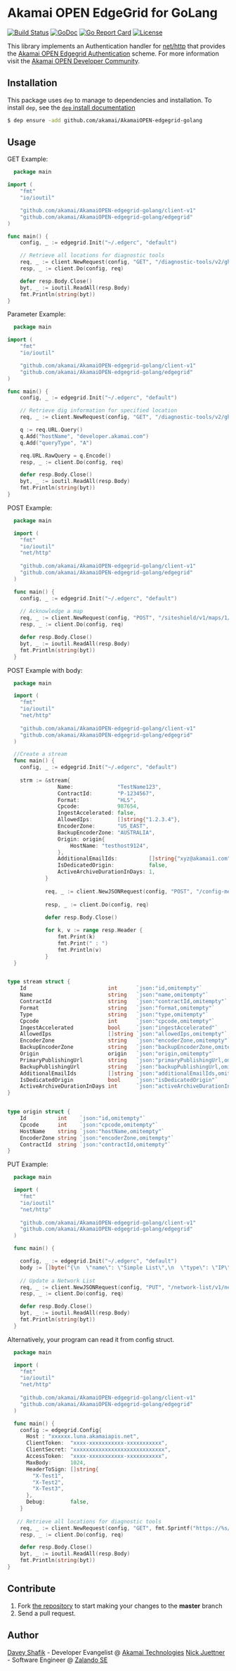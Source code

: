 # Akamai OPEN EdgeGrid for GoLang

[![Build Status](https://travis-ci.org/akamai/AkamaiOPEN-edgegrid-golang.svg?branch=master)](https://travis-ci.org/akamai/AkamaiOPEN-edgegrid-golang)
[![GoDoc](https://godoc.org/github.com/akamai/AkamaiOPEN-edgegrid-golang?status.svg)](https://godoc.org/github.com/akamai/AkamaiOPEN-edgegrid-golang)
[![Go Report Card](https://goreportcard.com/badge/github.com/akamai/AkamaiOPEN-edgegrid-golang)](https://goreportcard.com/report/github.com/akamai/AkamaiOPEN-edgegrid-golang)
[![License](http://img.shields.io/:license-apache-blue.svg)](https://github.com/akamai/AkamaiOPEN-edgegrid-golang/blob/master/LICENSE)

This library implements an Authentication handler for [net/http](https://golang.org/pkg/net/http/)
that provides the [Akamai OPEN Edgegrid Authentication](https://developer.akamai.com/introduction/Client_Auth.html) 
scheme. For more information visit the [Akamai OPEN Developer Community](https://developer.akamai.com).

## Installation

This package uses `dep` to manage to dependencies and installation. To install `dep`, see the [`dep` install documentation](https://github.com/golang/dep#installation)

```bash
$ dep ensure -add github.com/akamai/AkamaiOPEN-edgegrid-golang
```

## Usage

GET Example:

```go
  package main

import (
	"fmt"
	"io/ioutil"

	"github.com/akamai/AkamaiOPEN-edgegrid-golang/client-v1"
	"github.com/akamai/AkamaiOPEN-edgegrid-golang/edgegrid"
)

func main() {
	config, _ := edgegrid.Init("~/.edgerc", "default")

	// Retrieve all locations for diagnostic tools
	req, _ := client.NewRequest(config, "GET", "/diagnostic-tools/v2/ghost-locations/available", nil)
	resp, _ := client.Do(config, req)

	defer resp.Body.Close()
	byt, _ := ioutil.ReadAll(resp.Body)
	fmt.Println(string(byt))
}
```

Parameter Example:

```go
  package main

import (
	"fmt"
	"io/ioutil"

	"github.com/akamai/AkamaiOPEN-edgegrid-golang/client-v1"
	"github.com/akamai/AkamaiOPEN-edgegrid-golang/edgegrid"
)

func main() {
	config, _ := edgegrid.Init("~/.edgerc", "default")

	// Retrieve dig information for specified location
	req, _ := client.NewRequest(config, "GET", "/diagnostic-tools/v2/ghost-locations/zurich-switzerland/dig-info", nil)

	q := req.URL.Query()
	q.Add("hostName", "developer.akamai.com")
	q.Add("queryType", "A")

	req.URL.RawQuery = q.Encode()
	resp, _ := client.Do(config, req)

	defer resp.Body.Close()
	byt, _ := ioutil.ReadAll(resp.Body)
	fmt.Println(string(byt))
}
```

POST Example:

```go
  package main

  import (
    "fmt"
    "io/ioutil"
    "net/http"
    
    "github.com/akamai/AkamaiOPEN-edgegrid-golang/client-v1"
    "github.com/akamai/AkamaiOPEN-edgegrid-golang/edgegrid"
  )

  func main() {
    config, _ := edgegrid.Init("~/.edgerc", "default")
    
    // Acknowledge a map
    req, _ := client.NewRequest(config, "POST", "/siteshield/v1/maps/1/acknowledge", nil)
    resp, _ := client.Do(config, req)

    defer resp.Body.Close()
    byt, _ := ioutil.ReadAll(resp.Body)
    fmt.Println(string(byt))
  }
```
POST Example with body:

```go
  package main

  import (
    "fmt"
    "io/ioutil"
    "net/http"
    
    "github.com/akamai/AkamaiOPEN-edgegrid-golang/client-v1"
    "github.com/akamai/AkamaiOPEN-edgegrid-golang/edgegrid"
  )

  //Create a stream
  func main() {
    config, _ := edgegrid.Init("~/.edgerc", "default")
    
    strm := &stream{
    			Name:              "TestName123",
    			ContractId:        "P-1234567",
    			Format:            "HLS",
    			Cpcode:            987654,
    			IngestAccelerated: false,
    			AllowedIps:        []string{"1.2.3.4"},
    			EncoderZone:       "US_EAST",
    			BackupEncoderZone: "AUSTRALIA",
    			Origin: origin{
    				HostName: "testhost9124",
    			},
    			AdditionalEmailIds:          []string{"xyz@akamai1.com"},
    			IsDedicatedOrigin:           false,
    			ActiveArchiveDurationInDays: 1,
    		}
    
    		req, _ := client.NewJSONRequest(config, "POST", "/config-media-live/v2/msl-origin/streams", *strm)
    	
    		resp, _ := client.Do(config, req)
    	
    		defer resp.Body.Close()

    		for k, v := range resp.Header {
    			fmt.Print(k)
    			fmt.Print(" : ")
    			fmt.Println(v)
    		}
  }


type stream struct {
	Id                          int      `json:"id,omitempty"`
	Name                        string   `json:"name,omitempty"`
	ContractId                  string   `json:"contractId,omitempty"`
	Format                      string   `json:"format,omitempty"`
	Type                        string   `json:"type,omitempty"`
	Cpcode                      int      `json:"cpcode,omitempty"`
	IngestAccelerated           bool     `json:"ingestAccelerated"`
	AllowedIps                  []string `json:"allowedIps,omitempty"`
	EncoderZone                 string   `json:"encoderZone,omitempty"`
	BackupEncoderZone           string   `json:"backupEncoderZone,omitempty"`
	Origin                      origin   `json:"origin,omitempty"`
	PrimaryPublishingUrl        string   `json:"primaryPublishingUrl,omitempty"`
	BackupPublishingUrl         string   `json:"backupPublishingUrl,omitempty"`
	AdditionalEmailIds          []string `json:"additionalEmailIds,omitempty"`
	IsDedicatedOrigin           bool     `json:"isDedicatedOrigin"`
	ActiveArchiveDurationInDays int      `json:"activeArchiveDurationInDays,omitempty"`
}


type origin struct {
	Id          int    `json:"id,omitempty"`
	Cpcode      int    `json:"cpcode,omitempty"`
	HostName    string `json:"hostName,omitempty"`
	EncoderZone string `json:"encoderZone,omitempty"`
	ContractId  string `json:"contractId,omitempty"`
}
```

PUT Example:

```go
  package main

  import (
    "fmt"
    "io/ioutil"
    "net/http"
    
    "github.com/akamai/AkamaiOPEN-edgegrid-golang/client-v1"
    "github.com/akamai/AkamaiOPEN-edgegrid-golang/edgegrid"
  )

  func main() {

    config, _ := edgegrid.Init("~/.edgerc", "default")
    body := []byte("{\n  \"name\": \"Simple List\",\n  \"type\": \"IP\",\n  \"unique-id\": \"345_BOTLIST\",\n  \"list\": [\n    \"192.168.0.1\",\n    \"192.168.0.2\",\n  ],\n  \"sync-point\": 0\n}")
    
    // Update a Network List
    req, _ := client.NewJSONRequest(config, "PUT", "/network-list/v1/network_lists/unique-id?extended=extended", body)
    resp, _ := client.Do(config, req)

    defer resp.Body.Close()
    byt, _ := ioutil.ReadAll(resp.Body)
    fmt.Println(string(byt))
  }
```

Alternatively, your program can read it from config struct.

```go
  package main

  import (
    "fmt"
    "io/ioutil"
    "net/http"
    
    "github.com/akamai/AkamaiOPEN-edgegrid-golang/client-v1"
    "github.com/akamai/AkamaiOPEN-edgegrid-golang/edgegrid"
  )

  func main() {
    config := edgegrid.Config{
      Host : "xxxxxx.luna.akamaiapis.net",
      ClientToken:  "xxxx-xxxxxxxxxxx-xxxxxxxxxxx",
      ClientSecret: "xxxxxxxxxxxxxxxxxxxxxxxxxxxxx",
      AccessToken:  "xxxx-xxxxxxxxxxx-xxxxxxxxxxx",
      MaxBody:      1024,
      HeaderToSign: []string{
        "X-Test1",
        "X-Test2",
        "X-Test3",
      },
      Debug:        false,
    }
    
   // Retrieve all locations for diagnostic tools
	req, _ := client.NewRequest(config, "GET", fmt.Sprintf("https://%s/diagnostic-tools/v2/ghost-locations/available",config.Host), nil)
	resp, _ := client.Do(config, req)

	defer resp.Body.Close()
	byt, _ := ioutil.ReadAll(resp.Body)
	fmt.Println(string(byt))
}
```

## Contribute

1. Fork [the repository](https://github.com/akamai/AkamaiOPEN-edgegrid-golang) to start making your changes to the **master** branch
2. Send a pull request.

## Author

[Davey Shafik](mailto:dshafik@akamai.com) - Developer Evangelist @ [Akamai Technologies](https://developer.akamai.com)
[Nick Juettner](mailto:hello@juni.io) - Software Engineer @ [Zalando SE](https://tech.zalando.com/)  

